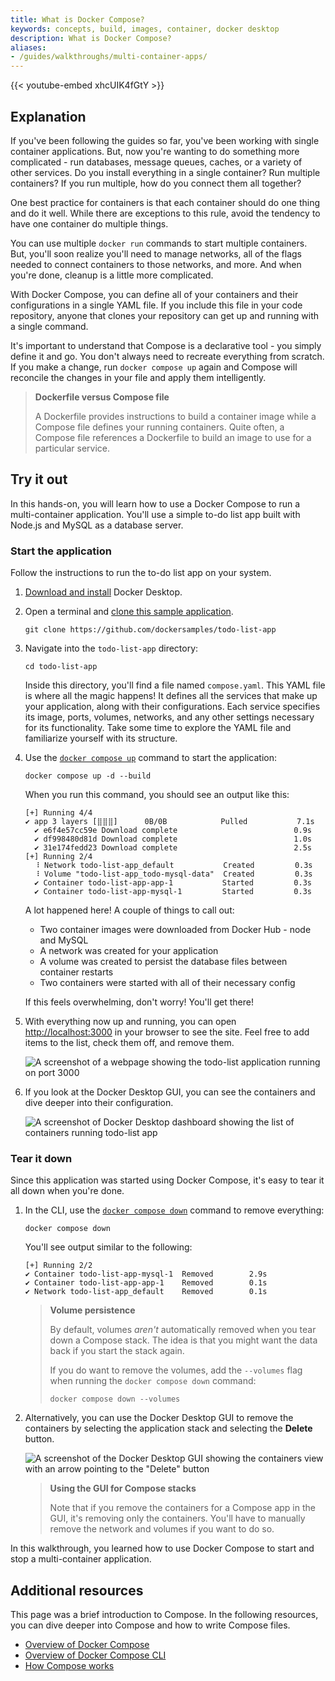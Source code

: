 ```yaml
---
title: What is Docker Compose?
keywords: concepts, build, images, container, docker desktop
description: What is Docker Compose?
aliases:
- /guides/walkthroughs/multi-container-apps/
---
```


{{< youtube-embed xhcUIK4fGtY >}}

## Explanation

If you've been following the guides so far, you've been working with single container applications. But, now you're wanting to do something more complicated - run databases, message queues, caches, or a variety of other services. Do you install everything in a single container? Run multiple containers? If you run multiple, how do you connect them all together?

One best practice for containers is that each container should do one thing and do it well. While there are exceptions to this rule, avoid the tendency to have one container do multiple things.

You can use multiple `docker run` commands to start multiple containers. But, you'll soon realize you'll need to manage networks, all of the flags needed to connect containers to those networks, and more. And when you're done, cleanup is a little more complicated.

With Docker Compose, you can define all of your containers and their configurations in a single YAML file. If you include this file in your code repository, anyone that clones your repository can get up and running with a single command.

It's important to understand that Compose is a declarative tool - you simply define it and go. You don't always need to recreate everything from scratch. If you make a change, run `docker compose up` again and Compose will reconcile the changes in your file and apply them intelligently.

> **Dockerfile versus Compose file**
>
> A Dockerfile provides instructions to build a container image while a Compose file defines your running containers. Quite often, a Compose file references a Dockerfile to build an image to use for a particular service.


## Try it out 

In this hands-on, you will learn how to use a Docker Compose to run a multi-container application. You'll use a simple to-do list app built with Node.js and MySQL as a database server.

### Start the application

Follow the instructions to run the to-do list app on your system.

1. [Download and install](https://www.docker.com/products/docker-desktop/) Docker Desktop.
2. Open a terminal and [clone this sample application](https://github.com/dockersamples/todo-list-app).

    ```console
    git clone https://github.com/dockersamples/todo-list-app 
    ```

3. Navigate into the `todo-list-app` directory:

    ```console
    cd todo-list-app
    ```

    Inside this directory, you'll find a file named `compose.yaml`. This YAML file is where all the magic happens! It defines all the services that make up your application, along with their configurations. Each service specifies its image, ports, volumes, networks, and any other settings necessary for its functionality. Take some time to explore the YAML file and familiarize yourself with its structure. 

4. Use the [`docker compose up`](/reference/cli/docker/compose/up/) command to start the application:

    ```console
    docker compose up -d --build
    ```

    When you run this command, you should see an output like this:

    ```console
    [+] Running 4/4
    ✔ app 3 layers [⣿⣿⣿]      0B/0B            Pulled           7.1s
      ✔ e6f4e57cc59e Download complete                          0.9s
      ✔ df998480d81d Download complete                          1.0s
      ✔ 31e174fedd23 Download complete                          2.5s
    [+] Running 2/4
      ⠸ Network todo-list-app_default           Created         0.3s
      ⠸ Volume "todo-list-app_todo-mysql-data"  Created         0.3s
      ✔ Container todo-list-app-app-1           Started         0.3s
      ✔ Container todo-list-app-mysql-1         Started         0.3s
    ```

    A lot happened here! A couple of things to call out:

    - Two container images were downloaded from Docker Hub - node and MySQL
    - A network was created for your application
    - A volume was created to persist the database files between container restarts
    - Two containers were started with all of their necessary config

    If this feels overwhelming, don't worry! You'll get there!

5. With everything now up and running, you can open [http://localhost:3000](http://localhost:3000) in your browser to see the site. Feel free to add items to the list, check them off, and remove them.

    ![A screenshot of a webpage showing the todo-list application running on port 3000](images/todo-list-app.webp?border=true&w=950&h=400)

6. If you look at the Docker Desktop GUI, you can see the containers and dive deeper into their configuration.

    ![A screenshot of Docker Desktop dashboard showing the list of containers running todo-list app](images/todo-list-containers.webp?border=true&w=950&h=400)


### Tear it down

Since this application was started using Docker Compose, it's easy to tear it all down when you're done.

1. In the CLI, use the [`docker compose down`](/reference/cli/docker/compose/down/) command to remove everything:

    ```console
    docker compose down
    ```

    You'll see output similar to the following:

    ```console
    [+] Running 2/2
    ✔ Container todo-list-app-mysql-1  Removed        2.9s
    ✔ Container todo-list-app-app-1    Removed        0.1s
    ✔ Network todo-list-app_default    Removed        0.1s
    ```

    > **Volume persistence**
    >
    > By default, volumes _aren't_ automatically removed when you tear down a Compose stack. The idea is that you might want the data back if you start the stack again.
    >
    > If you do want to remove the volumes, add the `--volumes` flag when running the `docker compose down` command:
    >
    > ```console
    > docker compose down --volumes
    > ```

2. Alternatively, you can use the Docker Desktop GUI to remove the containers by selecting the application stack and selecting the **Delete** button.

    ![A screenshot of the Docker Desktop GUI showing the containers view with an arrow pointing to the "Delete" button](images/todo-list-delete.webp?w=930&h=400)

    > **Using the GUI for Compose stacks**
    >
    > Note that if you remove the containers for a Compose app in the GUI, it's removing only the containers. You'll have to manually remove the network and volumes if you want to do so.

In this walkthrough, you learned how to use Docker Compose to start and stop a multi-container application.


## Additional resources

This page was a brief introduction to Compose. In the following resources, you can dive deeper into Compose and how to write Compose files.


* [Overview of Docker Compose](/compose/)
* [Overview of Docker Compose CLI](/compose/reference/)
* [How Compose works](/compose/compose-application-model/)
